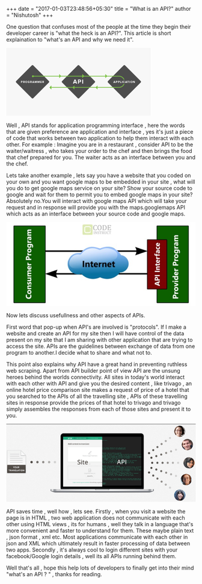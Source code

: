 +++
date = "2017-01-03T23:48:56+05:30"
title = "What is an API?"
author = "Nishutosh"
+++

One question that confuses most of the people at the time they begin their developer career 
is "what the heck is an API?". This article is short explaination to "what's an API and why we need it".

![api](../../images/api1.png)

Well , API stands for application programming interface , here the words that are given preference are 
application and interface , yes it's just a piece of code that works between two application to help them 
interact with each other. For example : Imagine you are in a restaurant , consider API to be the waiter/waitress , who takes your order to the chef and then brings the food that chef prepared for you. The waiter acts as an interface between you and the chef. 

Lets take another example , lets say you have a website that you coded on your own and you want google
maps to be embedded in your site , what will you do to get google maps service on your site? Show
your source code to google and wait for them to permit you to embed google maps in your site? Absolutely
no.You will interact with google maps API which will take your request and in response will provide you
with the maps.googlemaps API which acts as an interface between your source code and google maps.

![api](../../images/api2.jpg)

Now lets discuss usefullness and other aspects of APIs.

First word that pop-up when API's are involved is "protocols". If I make a website and create an API for my site then I will have control of the data present on my site that I am sharing with other application that are trying to access the site. APIs are the guidelines between exchange of data from one program to another.I decide what to share and what not to.

This point also explains why API have a great hand in preventing ruthless web scraping.
Apart from API builder point of view API are the unsung heroes behind the worlds connectivity.
All sites in today's world interact with each other with API and give you the desired content , like 
trivago , an online hotel price comparison site makes a request of price of a hotel that you searched
to the APIs of all the travelling site , APIs of these travelling sites in response provide the prices of
that hotel to trivago and trivago simply assembles the responses from each of those sites and present it to you.

![api](../../images/api3.png)

API saves time , well how , lets see. 
Firstly , when you visit a website the page is in HTML , two web application does not communicate with each other using HTML views , its for humans , well they talk in a language that's more convenient and faster to understand for them.
These maybe plain text , json format , xml etc. Most applications communicate with each other in json and XML which ultimately result in faster processing of data between two apps. 
Secondly , it's always cool to login different sites with your facebook/Google login details ,  well its all APIs running behind them. 


Well that's all , hope this help lots of developers to finally get into their mind "what's an API ? " , thanks for reading.